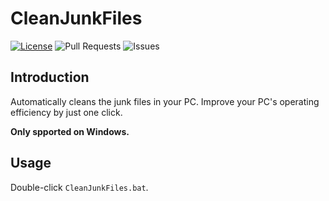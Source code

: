 # CleanJunkFiles
[![License](https://img.shields.io/badge/license-GPLv3-blue?style=for-the-badge)](https://www.gnu.org/licenses/gpl-3.0.html) ![Pull Requests](https://img.shields.io/github/issues-pr-closed/katorlys/CleanJunkFiles?style=for-the-badge) ![Issues](https://img.shields.io/github/issues-closed/katorlys/CleanJunkFiles?style=for-the-badge)

## Introduction
Automatically cleans the junk files in your PC. Improve your PC's operating efficiency by just one click.<br>

<b>Only spported on Windows.</b>

## Usage
Double-click `CleanJunkFiles.bat`.<br>